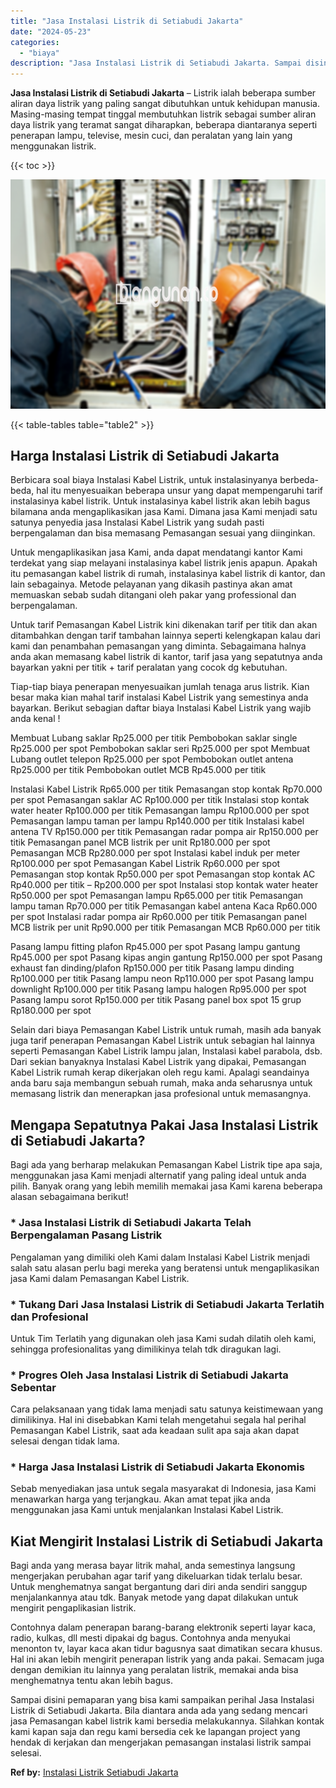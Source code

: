 ```yaml
---
title: "Jasa Instalasi Listrik di Setiabudi Jakarta"
date: "2024-05-23"
categories: 
  - "biaya"
description: "Jasa Instalasi Listrik di Setiabudi Jakarta. Sampai disini pemaparan yang bisa kami sampaikan perihal Jasa Instalasi Listrik di Setiabudi Jakarta. Bila diant..."
---
```


**Jasa Instalasi Listrik di Setiabudi Jakarta** – Listrik ialah beberapa sumber aliran daya listrik yang paling sangat dibutuhkan untuk kehidupan manusia. Masing-masing tempat tinggal membutuhkan listrik sebagai sumber aliran daya listrik yang teramat sangat diharapkan, beberapa diantaranya seperti penerapan lampu, televise, mesin cuci, dan peralatan yang lain yang menggunakan listrik.

{{< toc >}}

![Jasa Instalasi Listrik di Setiabudi Jakarta](/images/instalasi-listrik-murah09.png)

{{< table-tables table="table2" >}}

## Harga Instalasi Listrik di Setiabudi Jakarta

Berbicara soal biaya Instalasi Kabel Listrik, untuk instalasinyanya berbeda-beda, hal itu menyesuaikan beberapa unsur yang dapat mempengaruhi tarif instalasinya kabel listrik. Untuk instalasinya kabel listrik akan lebih bagus bilamana anda mengaplikasikan jasa Kami. Dimana jasa Kami menjadi satu satunya penyedia jasa Instalasi Kabel Listrik yang sudah pasti berpengalaman dan bisa memasang Pemasangan sesuai yang diinginkan.

Untuk mengaplikasikan jasa Kami, anda dapat mendatangi kantor Kami terdekat yang siap melayani instalasinya kabel listrik jenis apapun. Apakah itu pemasangan kabel listrik di rumah, instalasinya kabel listrik di kantor, dan lain sebagainya. Metode pelayanan yang dikasih pastinya akan amat memuaskan sebab sudah ditangani oleh pakar yang professional dan berpengalaman.

Untuk tarif Pemasangan Kabel Listrik kini dikenakan tarif per titik dan akan ditambahkan dengan tarif tambahan lainnya seperti kelengkapan kalau dari kami dan penambahan pemasangan yang diminta. Sebagaimana halnya anda akan memasang kabel listrik di kantor, tarif jasa yang sepatutnya anda bayarkan yakni per titik + tarif peralatan yang cocok dg kebutuhan.

Tiap-tiap biaya penerapan menyesuaikan jumlah tenaga arus listrik. Kian besar maka kian mahal tarif instalasi Kabel Listrik yang semestinya anda bayarkan. Berikut sebagian daftar biaya Instalasi Kabel Listrik yang wajib anda kenal !

Membuat Lubang saklar Rp25.000 per titik Pembobokan saklar single Rp25.000 per spot Pembobokan saklar seri Rp25.000 per spot Membuat Lubang outlet telepon Rp25.000 per spot Pembobokan outlet antena Rp25.000 per titik Pembobokan outlet MCB Rp45.000 per titik

Instalasi Kabel Listrik Rp65.000 per titik Pemasangan stop kontak Rp70.000 per spot Pemasangan saklar AC Rp100.000 per titik Instalasi stop kontak water heater Rp100.000 per titik Pemasangan lampu Rp100.000 per spot Pemasangan lampu taman per lampu Rp140.000 per titik Instalasi kabel antena TV Rp150.000 per titik Pemasangan radar pompa air Rp150.000 per titik Pemasangan panel MCB listrik per unit Rp180.000 per spot Pemasangan MCB Rp280.000 per spot Instalasi kabel induk per meter Rp100.000 per spot Pemasangan Kabel Listrik Rp60.000 per spot Pemasangan stop kontak Rp50.000 per spot Pemasangan stop kontak AC Rp40.000 per titik – Rp200.000 per spot Instalasi stop kontak water heater Rp50.000 per spot Pemasangan lampu Rp65.000 per titik Pemasangan lampu taman Rp70.000 per titik Pemasangan kabel antena Kaca Rp60.000 per spot Instalasi radar pompa air Rp60.000 per titik Pemasangan panel MCB listrik per unit Rp90.000 per titik Pemasangan MCB Rp60.000 per titik

Pasang lampu fitting plafon Rp45.000 per spot Pasang lampu gantung Rp45.000 per spot Pasang kipas angin gantung Rp150.000 per spot Pasang exhaust fan dinding/plafon Rp150.000 per titik Pasang lampu dinding Rp100.000 per titik Pasang lampu neon Rp110.000 per spot Pasang lampu downlight Rp100.000 per titik Pasang lampu halogen Rp95.000 per spot Pasang lampu sorot Rp150.000 per titik Pasang panel box spot 15 grup Rp180.000 per spot

Selain dari biaya Pemasangan Kabel Listrik untuk rumah, masih ada banyak juga tarif penerapan Pemasangan Kabel Listrik untuk sebagian hal lainnya seperti Pemasangan Kabel Listrik lampu jalan, Instalasi kabel parabola, dsb. Dari sekian banyaknya Instalasi Kabel Listrik yang dipakai, Pemasangan Kabel Listrik rumah kerap dikerjakan oleh regu kami. Apalagi seandainya anda baru saja membangun sebuah rumah, maka anda seharusnya untuk memasang listrik dan menerapkan jasa profesional untuk memasangnya.

## Mengapa Sepatutnya Pakai Jasa Instalasi Listrik di Setiabudi Jakarta?

Bagi ada yang berharap melakukan Pemasangan Kabel Listrik tipe apa saja, menggunakan jasa Kami menjadi alternatif yang paling ideal untuk anda pilih. Banyak orang yang lebih memilih memakai jasa Kami karena beberapa alasan sebagaimana berikut!

### \* Jasa Instalasi Listrik di Setiabudi Jakarta Telah Berpengalaman Pasang Listrik

Pengalaman yang dimiliki oleh Kami dalam Instalasi Kabel Listrik menjadi salah satu alasan perlu bagi mereka yang beratensi untuk mengaplikasikan jasa Kami dalam Pemasangan Kabel Listrik.

### \* Tukang Dari Jasa Instalasi Listrik di Setiabudi Jakarta Terlatih dan Profesional

Untuk Tim Terlatih yang digunakan oleh jasa Kami sudah dilatih oleh kami, sehingga profesionalitas yang dimilikinya telah tdk diragukan lagi.

### \* Progres Oleh Jasa Instalasi Listrik di Setiabudi Jakarta Sebentar

Cara pelaksanaan yang tidak lama menjadi satu satunya keistimewaan yang dimilikinya. Hal ini disebabkan Kami telah mengetahui segala hal perihal Pemasangan Kabel Listrik, saat ada keadaan sulit apa saja akan dapat selesai dengan tidak lama.

### \* Harga Jasa Instalasi Listrik di Setiabudi Jakarta Ekonomis

Sebab menyediakan jasa untuk segala masyarakat di Indonesia, jasa Kami menawarkan harga yang terjangkau. Akan amat tepat jika anda menggunakan jasa Kami untuk menjalankan Instalasi Kabel Listrik.

## Kiat Mengirit Instalasi Listrik di Setiabudi Jakarta


Bagi anda yang merasa bayar litrik mahal, anda semestinya langsung mengerjakan perubahan agar tarif yang dikeluarkan tidak terlalu besar. Untuk menghematnya sangat bergantung dari diri anda sendiri sanggup menjalankannya atau tdk. Banyak metode yang dapat dilakukan untuk mengirit pengaplikasian listrik.

Contohnya dalam penerapan barang-barang elektronik seperti layar kaca, radio, kulkas, dll mesti dipakai dg bagus. Contohnya anda menyukai menonton tv, layar kaca akan tidur bagusnya saat dimatikan secara khusus. Hal ini akan lebih mengirit penerapan listrik yang anda pakai. Semacam juga dengan demikian itu lainnya yang peralatan listrik, memakai anda bisa menghematnya tentu akan lebih bagus.

Sampai disini pemaparan yang bisa kami sampaikan perihal Jasa Instalasi Listrik di Setiabudi Jakarta. Bila diantara anda ada yang sedang mencari jasa Pemasangan kabel listrik kami bersedia melakukannya. Silahkan kontak kami kapan saja dan regu kami bersedia cek ke lapangan project yang hendak di kerjakan dan mengerjakan pemasangan instalasi listrik sampai selesai.

**Ref by:** [Instalasi Listrik Setiabudi Jakarta](https://id.wikipedia.org/wiki/Instalasi)
